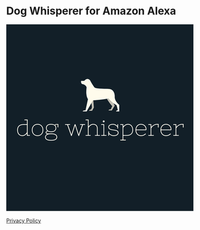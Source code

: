 # Dog Whisperer for Amazon Alexa
![Dog Whisperer Logo](logo/dog-whisperer.png)

[Privacy Policy](https://www.marioharper.me/projects/dog-whisperer/privacy-policy)
